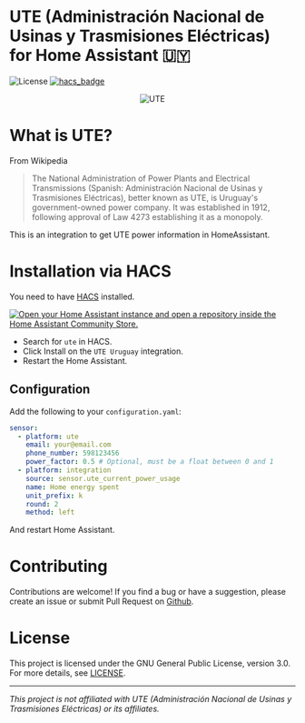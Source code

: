 # UTE (Administración Nacional de Usinas y Trasmisiones Eléctricas) for Home Assistant 🇺🇾
![License](https://img.shields.io/github/license/rogsme/ute_homeassistant_integration)
[![hacs_badge](https://img.shields.io/badge/HACS-Official-41BDF5.svg)](https://github.com/rogsme/ute_homeassistant_integration)


<p align="center">
  <img src="https://github.com/rogsme/ute_homeassistant_integration/blob/master/icon.png?raw=true" alt="UTE"/>
</p>

# What is UTE?

From Wikipedia
> The National Administration of Power Plants and Electrical Transmissions (Spanish: Administración Nacional de Usinas y Trasmisiones Eléctricas), better known as UTE, is Uruguay's government-owned power company. It was established in 1912, following approval of Law 4273 establishing it as a monopoly.

This is an integration to get UTE power information in HomeAssistant.

# Installation via HACS

You need to have [HACS](https://hacs.xyz/) installed.

<a href="https://my.home-assistant.io/redirect/hacs_repository/?owner=rogsme&repository=ute_homeassistant_integration" target="_blank"><img src="https://my.home-assistant.io/badges/hacs_repository.svg" alt="Open your Home Assistant instance and open a repository inside the Home Assistant Community Store." /></a>

* Search for `ute` in HACS.
* Click Install on the `UTE Uruguay` integration.
* Restart the Home Assistant.

## Configuration

Add the following to your `configuration.yaml`:
```yaml
sensor:
  - platform: ute
    email: your@email.com
    phone_number: 598123456
    power_factor: 0.5 # Optional, must be a float between 0 and 1
  - platform: integration
    source: sensor.ute_current_power_usage
    name: Home energy spent
    unit_prefix: k
    round: 2
    method: left
```

And restart Home Assistant.

# Contributing

Contributions are welcome! If you find a bug or have a suggestion, please create an issue or submit Pull Request on [Github](https://github.com/rogsme/ute_homeassistant_integration).

# License

This project is licensed under the GNU General Public License, version 3.0. For more details, see [LICENSE](LICENSE).

---

*This project is not affiliated with UTE (Administración Nacional de Usinas y Trasmisiones Eléctricas) or its affiliates.*

